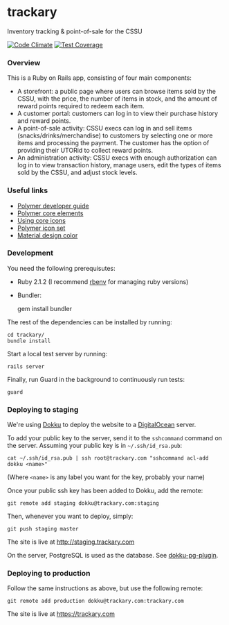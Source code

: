 trackary
========

Inventory tracking & point-of-sale for the CSSU

[![Code Climate](https://codeclimate.com/github/cssu/trackary/badges/gpa.svg)](https://codeclimate.com/github/cssu/trackary)
[![Test Coverage](https://codeclimate.com/github/cssu/trackary/badges/coverage.svg)](https://codeclimate.com/github/cssu/trackary)

### Overview

This is a Ruby on Rails app, consisting of four main components:

- A storefront: a public page where users can browse items sold by the CSSU, with the price, the number of items in stock, and the amount of reward points required to redeem each item.
- A customer portal: customers can log in to view their purchase history and reward points.
- A point-of-sale activity: CSSU execs can log in and sell items (snacks/drinks/merchandise) to customers by selecting one or more items and processing the payment. The customer has the option of providing their UTORid to collect reward points.
- An administration activity: CSSU execs with enough authorization can log in to view transaction history, manage users, edit the types of items sold by the CSSU, and adjust stock levels.

### Useful links

- [Polymer developer guide](http://www.polymer-project.org/docs/polymer/polymer.html)
- [Polymer core elements](http://www.polymer-project.org/docs/elements/core-elements.html)
- [Using core icons](http://www.polymer-project.org/docs/elements/icons.html)
- [Polymer icon set](http://www.polymer-project.org/components/core-icons/demo.html)
- [Material design color](http://www.google.com/design/spec/style/color.html)

### Development

You need the following prerequisutes:

- Ruby 2.1.2 (I recommend [rbenv](https://github.com/sstephenson/rbenv) for managing ruby versions)

- Bundler:

    gem install bundler

The rest of the dependencies can be installed by running:

    cd trackary/
    bundle install

Start a local test server by running:

    rails server

Finally, run Guard in the background to continuously run tests:

    guard

### Deploying to staging

We're using [Dokku](https://github.com/progrium/dokku) to deploy the website to a
[DigitalOcean](https://www.digitalocean.com/) server.

To add your public key to the server, send it to the `sshcommand` command on the server.
Assuming your public key is in `~/.ssh/id_rsa.pub`:

    cat ~/.ssh/id_rsa.pub | ssh root@trackary.com "sshcommand acl-add dokku <name>"

(Where `<name>` is any label you want for the key, probably your name)

Once your public ssh key has been added to Dokku, add the remote:

    git remote add staging dokku@trackary.com:staging

Then, whenever you want to deploy, simply:

    git push staging master

The site is live at <http://staging.trackary.com>

On the server, PostgreSQL is used as the database. See [dokku-pg-plugin](https://github.com/Kloadut/dokku-pg-plugin).

### Deploying to production

Follow the same instructions as above, but use the following remote:

    git remote add production dokku@trackary.com:trackary.com

The site is live at <https://trackary.com>
